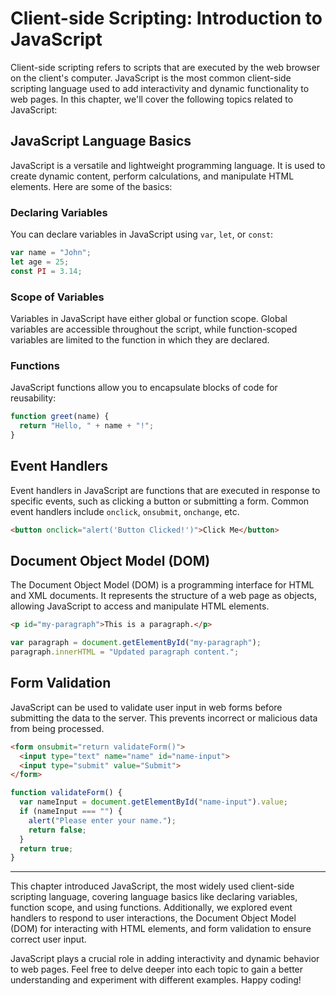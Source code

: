 # Client-side Scripting: Introduction to JavaScript

Client-side scripting refers to scripts that are executed by the web browser on the client's computer. JavaScript is the most common client-side scripting language used to add interactivity and dynamic functionality to web pages. In this chapter, we'll cover the following topics related to JavaScript:

## JavaScript Language Basics

JavaScript is a versatile and lightweight programming language. It is used to create dynamic content, perform calculations, and manipulate HTML elements. Here are some of the basics:

### Declaring Variables

You can declare variables in JavaScript using `var`, `let`, or `const`:

```javascript
var name = "John";
let age = 25;
const PI = 3.14;
```

### Scope of Variables

Variables in JavaScript have either global or function scope. Global variables are accessible throughout the script, while function-scoped variables are limited to the function in which they are declared.

### Functions

JavaScript functions allow you to encapsulate blocks of code for reusability:

```javascript
function greet(name) {
  return "Hello, " + name + "!";
}
```

## Event Handlers

Event handlers in JavaScript are functions that are executed in response to specific events, such as clicking a button or submitting a form. Common event handlers include `onclick`, `onsubmit`, `onchange`, etc.

```html
<button onclick="alert('Button Clicked!')">Click Me</button>
```

## Document Object Model (DOM)

The Document Object Model (DOM) is a programming interface for HTML and XML documents. It represents the structure of a web page as objects, allowing JavaScript to access and manipulate HTML elements.

```html
<p id="my-paragraph">This is a paragraph.</p>
```

```javascript
var paragraph = document.getElementById("my-paragraph");
paragraph.innerHTML = "Updated paragraph content.";
```

## Form Validation

JavaScript can be used to validate user input in web forms before submitting the data to the server. This prevents incorrect or malicious data from being processed.

```html
<form onsubmit="return validateForm()">
  <input type="text" name="name" id="name-input">
  <input type="submit" value="Submit">
</form>
```

```javascript
function validateForm() {
  var nameInput = document.getElementById("name-input").value;
  if (nameInput === "") {
    alert("Please enter your name.");
    return false;
  }
  return true;
}
```

---

This chapter introduced JavaScript, the most widely used client-side scripting language, covering language basics like declaring variables, function scope, and using functions. Additionally, we explored event handlers to respond to user interactions, the Document Object Model (DOM) for interacting with HTML elements, and form validation to ensure correct user input.

JavaScript plays a crucial role in adding interactivity and dynamic behavior to web pages. Feel free to delve deeper into each topic to gain a better understanding and experiment with different examples. Happy coding!
